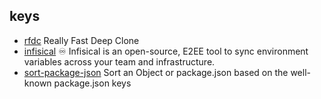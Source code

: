 ## keys

- [rfdc](https://github.com/davidmarkclements/rfdc) Really Fast Deep Clone
- [infisical](https://github.com/Infisical/infisical) ♾ Infisical is an open-source, E2EE tool to sync environment variables across your team and infrastructure.
- [sort-package-json](https://github.com/keithamus/sort-package-json) Sort an Object or package.json based on the well-known package.json keys